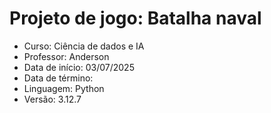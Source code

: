 # Projeto de jogo: Batalha naval

- Curso: Ciência de dados e IA
- Professor: Anderson
- Data de início: 03/07/2025
- Data de término: 
- Linguagem: Python
- Versão: 3.12.7